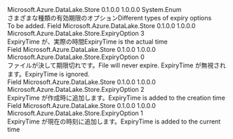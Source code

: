<Type Name="ExpiryOption" FullName="Microsoft.Azure.DataLake.Store.ExpiryOption">
  <TypeSignature Language="C#" Value="public enum ExpiryOption" />
  <TypeSignature Language="ILAsm" Value=".class public auto ansi sealed ExpiryOption extends System.Enum" />
  <TypeSignature Language="DocId" Value="T:Microsoft.Azure.DataLake.Store.ExpiryOption" />
  <TypeSignature Language="VB.NET" Value="Public Enum ExpiryOption" />
  <TypeSignature Language="F#" Value="type ExpiryOption = " />
  <AssemblyInfo>
    <AssemblyName>Microsoft.Azure.DataLake.Store</AssemblyName>
    <AssemblyVersion>0.1.0.0</AssemblyVersion>
    <AssemblyVersion>1.0.0.0</AssemblyVersion>
  </AssemblyInfo>
  <Base>
    <BaseTypeName>System.Enum</BaseTypeName>
  </Base>
  <Docs>
    <summary>
            <span data-ttu-id="fe11f-101">さまざまな種類の有効期限のオプション</span><span class="sxs-lookup"><span data-stu-id="fe11f-101">Different types of expiry options</span></span>
            </summary>
    <remarks>To be added.</remarks>
  </Docs>
  <Members>
    <Member MemberName="Absolute">
      <MemberSignature Language="C#" Value="Absolute" />
      <MemberSignature Language="ILAsm" Value=".field public static literal valuetype Microsoft.Azure.DataLake.Store.ExpiryOption Absolute = int32(3)" />
      <MemberSignature Language="DocId" Value="F:Microsoft.Azure.DataLake.Store.ExpiryOption.Absolute" />
      <MemberSignature Language="VB.NET" Value="Absolute" />
      <MemberSignature Language="F#" Value="Absolute = 3" Usage="Microsoft.Azure.DataLake.Store.ExpiryOption.Absolute" />
      <MemberType>Field</MemberType>
      <AssemblyInfo>
        <AssemblyName>Microsoft.Azure.DataLake.Store</AssemblyName>
        <AssemblyVersion>0.1.0.0</AssemblyVersion>
        <AssemblyVersion>1.0.0.0</AssemblyVersion>
      </AssemblyInfo>
      <ReturnValue>
        <ReturnType>Microsoft.Azure.DataLake.Store.ExpiryOption</ReturnType>
      </ReturnValue>
      <MemberValue>3</MemberValue>
      <Docs>
        <summary>
            <span data-ttu-id="fe11f-102">ExpiryTime が、実際の時間</span><span class="sxs-lookup"><span data-stu-id="fe11f-102">ExpiryTime is the actual time</span></span>
            </summary>
      </Docs>
    </Member>
    <Member MemberName="NeverExpire">
      <MemberSignature Language="C#" Value="NeverExpire" />
      <MemberSignature Language="ILAsm" Value=".field public static literal valuetype Microsoft.Azure.DataLake.Store.ExpiryOption NeverExpire = int32(0)" />
      <MemberSignature Language="DocId" Value="F:Microsoft.Azure.DataLake.Store.ExpiryOption.NeverExpire" />
      <MemberSignature Language="VB.NET" Value="NeverExpire" />
      <MemberSignature Language="F#" Value="NeverExpire = 0" Usage="Microsoft.Azure.DataLake.Store.ExpiryOption.NeverExpire" />
      <MemberType>Field</MemberType>
      <AssemblyInfo>
        <AssemblyName>Microsoft.Azure.DataLake.Store</AssemblyName>
        <AssemblyVersion>0.1.0.0</AssemblyVersion>
        <AssemblyVersion>1.0.0.0</AssemblyVersion>
      </AssemblyInfo>
      <ReturnValue>
        <ReturnType>Microsoft.Azure.DataLake.Store.ExpiryOption</ReturnType>
      </ReturnValue>
      <MemberValue>0</MemberValue>
      <Docs>
        <summary>
            <span data-ttu-id="fe11f-103">ファイルが決して期限切れです。</span><span class="sxs-lookup"><span data-stu-id="fe11f-103">File will never expire.</span></span> <span data-ttu-id="fe11f-104">ExpiryTime が無視されます。</span><span class="sxs-lookup"><span data-stu-id="fe11f-104">ExpiryTime is ignored.</span></span>
            </summary>
      </Docs>
    </Member>
    <Member MemberName="RelativeToCreationDate">
      <MemberSignature Language="C#" Value="RelativeToCreationDate" />
      <MemberSignature Language="ILAsm" Value=".field public static literal valuetype Microsoft.Azure.DataLake.Store.ExpiryOption RelativeToCreationDate = int32(2)" />
      <MemberSignature Language="DocId" Value="F:Microsoft.Azure.DataLake.Store.ExpiryOption.RelativeToCreationDate" />
      <MemberSignature Language="VB.NET" Value="RelativeToCreationDate" />
      <MemberSignature Language="F#" Value="RelativeToCreationDate = 2" Usage="Microsoft.Azure.DataLake.Store.ExpiryOption.RelativeToCreationDate" />
      <MemberType>Field</MemberType>
      <AssemblyInfo>
        <AssemblyName>Microsoft.Azure.DataLake.Store</AssemblyName>
        <AssemblyVersion>0.1.0.0</AssemblyVersion>
        <AssemblyVersion>1.0.0.0</AssemblyVersion>
      </AssemblyInfo>
      <ReturnValue>
        <ReturnType>Microsoft.Azure.DataLake.Store.ExpiryOption</ReturnType>
      </ReturnValue>
      <MemberValue>2</MemberValue>
      <Docs>
        <summary>
            <span data-ttu-id="fe11f-105">ExpiryTime が作成時に追加します。</span><span class="sxs-lookup"><span data-stu-id="fe11f-105">ExpiryTime is added to the creation time</span></span>
            </summary>
      </Docs>
    </Member>
    <Member MemberName="RelativeToNow">
      <MemberSignature Language="C#" Value="RelativeToNow" />
      <MemberSignature Language="ILAsm" Value=".field public static literal valuetype Microsoft.Azure.DataLake.Store.ExpiryOption RelativeToNow = int32(1)" />
      <MemberSignature Language="DocId" Value="F:Microsoft.Azure.DataLake.Store.ExpiryOption.RelativeToNow" />
      <MemberSignature Language="VB.NET" Value="RelativeToNow" />
      <MemberSignature Language="F#" Value="RelativeToNow = 1" Usage="Microsoft.Azure.DataLake.Store.ExpiryOption.RelativeToNow" />
      <MemberType>Field</MemberType>
      <AssemblyInfo>
        <AssemblyName>Microsoft.Azure.DataLake.Store</AssemblyName>
        <AssemblyVersion>0.1.0.0</AssemblyVersion>
        <AssemblyVersion>1.0.0.0</AssemblyVersion>
      </AssemblyInfo>
      <ReturnValue>
        <ReturnType>Microsoft.Azure.DataLake.Store.ExpiryOption</ReturnType>
      </ReturnValue>
      <MemberValue>1</MemberValue>
      <Docs>
        <summary>
            <span data-ttu-id="fe11f-106">ExpiryTime が現在の時刻に追加します。</span><span class="sxs-lookup"><span data-stu-id="fe11f-106">ExpiryTime is added to the current time</span></span>
            </summary>
      </Docs>
    </Member>
  </Members>
</Type>